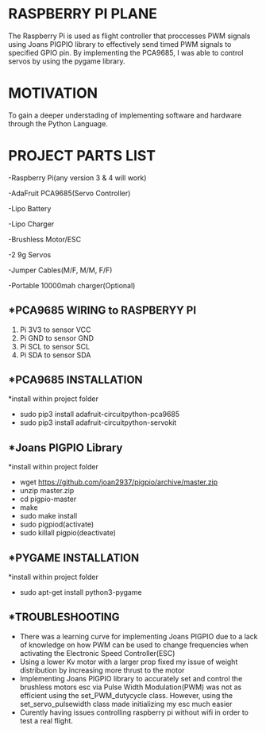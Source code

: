 # RASPBERRY PI PLANE
The Raspberry Pi is used as flight controller that proccesses PWM signals using Joans PIGPIO library to effectively send timed PWM signals to specified GPIO pin. By implementing the PCA9685, I was able to control servos by using the pygame library. 

# MOTIVATION
To gain a deeper understading of implementing software and hardware through the Python Language.

# PROJECT PARTS LIST
  -Raspberry Pi(any version 3 & 4 will work)
  
  -AdaFruit PCA9685(Servo Controller)
  
  -Lipo Battery
  
  -Lipo Charger
  
  -Brushless Motor/ESC
  
  -2 9g Servos
  
  -Jumper Cables(M/F, M/M, F/F)
  
  -Portable 10000mah charger(Optional)


## *PCA9685 WIRING to RASPBERYY PI
  1. Pi 3V3 to sensor VCC
  2. Pi GND to sensor GND
  3. Pi SCL to sensor SCL
  4. Pi SDA to sensor SDA


## *PCA9685 INSTALLATION
  *install within project folder
  - sudo pip3 install adafruit-circuitpython-pca9685
  - sudo pip3 install adafruit-circuitpython-servokit

## *Joans PIGPIO Library
  *install within project folder
  - wget https://github.com/joan2937/pigpio/archive/master.zip
  - unzip master.zip
  - cd pigpio-master
  - make
  - sudo make install
  - sudo pigpiod(activate)
  - sudo killall pigpio(deactivate)
  
## *PYGAME INSTALLATION
  *install within project folder
  - sudo apt-get install python3-pygame

## *TROUBLESHOOTING

  - There was a learning curve for implementing Joans PIGPIO due to a lack of knowledge on how PWM can be used to change frequencies when activating the Electronic Speed Controller(ESC)
  - Using a lower Kv motor with a larger prop fixed my issue of weight distribution by increasing more thrust to the motor
  - Implementing Joans PIGPIO library to accurately set and control the brushless motors esc via Pulse Width Modulation(PWM) was not as efficient using the set_PWM_dutycycle class. However, using the set_servo_pulsewidth class made initializing my esc much easier
  - Curently having issues controlling raspberry pi without wifi in order to test a real flight.





 


  
  
